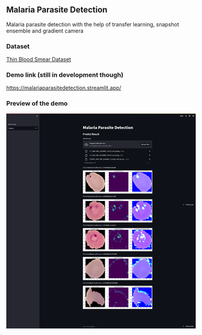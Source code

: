 <!-- make explanation for this malaria parasite detection repo  -->

## Malaria Parasite Detection

Malaria parasite detection with the help of transfer learning, snapshot ensemble and gradient camera

### Dataset

[Thin Blood Smear Dataset](https://lhncbc.nlm.nih.gov/LHC-research/LHC-projects/image-processing/malaria-datasheet.html)

### Demo link (still in development though)

https://malariaparasitedetection.streamlit.app/

### Preview of the demo

<!-- give image  -->

![result after inference](screencapture-malariaparasitedetection-streamlit-app-2023-05-21-20_03_20.png)
